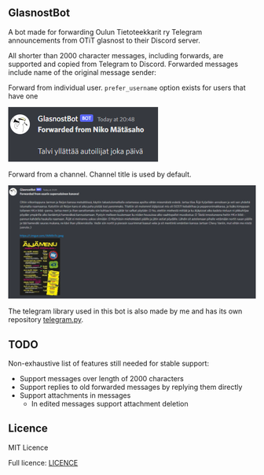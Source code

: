 ## GlasnostBot

A bot made for forwarding Oulun Tietoteekkarit ry Telegram announcements from OTiT glasnost to their Discord server.

All shorter than 2000 character messages, including forwards, are supported and copied from Telegram to Discord. 
Forwarded messages include name of the original message sender:

Forward from individual user. `prefer_username` option exists for users that have one 

![Forward from user](images/forward_example.PNG)

Forward from a channel. Channel title is used by default.

![Forward from channel](images/forward_example2.PNG)

The telegram library used in this bot is also made by me and has its own repository 
[telegram.py](https://github.com/Visperi/telegram.py).

## TODO
Non-exhaustive list of features still needed for stable support:

- Support messages over length of 2000 characters
- Support replies to old forwarded messages by replying them directly
- Support attachments in messages
    - In edited messages support attachment deletion

## Licence

MIT Licence

Full licence: [LICENCE](LICENCE)
